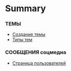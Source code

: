 # Summary

### ТЕМЫ

* [Создание темы](./md/README_1.md)
* [Типы тем](./md/README_2.md)

### СООБЩЕНИЯ соцмедиа

* [Страница пользователей](./md/users/usersPage.md)
